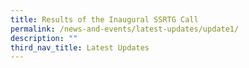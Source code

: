 ```yaml
---
title: Results of the Inaugural SSRTG Call
permalink: /news-and-events/latest-updates/update1/
description: ""
third_nav_title: Latest Updates
---
```



